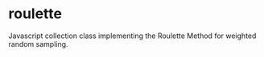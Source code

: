 # roulette

Javascript collection class implementing the Roulette Method for weighted random sampling.

